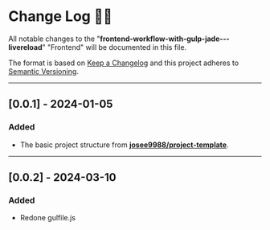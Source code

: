 <!-- markdownlint-disable MD024-->
# **Change Log** 📜📝

All notable changes to the "**frontend-workflow-with-gulp-jade---livereload**" "Frontend" will be documented in this file.

The format is based on [Keep a Changelog](https://keepachangelog.com/en/1.0.0/) and this project adheres to [Semantic Versioning](https://semver.org/spec/v2.0.0.html).

---

## [**0.0.1**] - 2024-01-05

### Added

* The basic project structure from **[josee9988/project-template](https://github.com/Josee9988/project-template)**.

---

## [**0.0.2**] - 2024-03-10

### Added

* Redone gulfile.js
